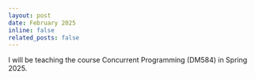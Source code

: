 ```yaml
---
layout: post
date: February 2025
inline: false
related_posts: false
---
```


I will be teaching the course Concurrent Programming (DM584) in Spring 2025.
